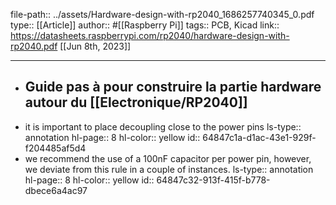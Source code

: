 file-path:: ../assets/Hardware-design-with-rp2040_1686257740345_0.pdf
type:: [[Article]]
author:: #[[Raspberry Pi]]
tags:: PCB, Kicad
link:: https://datasheets.raspberrypi.com/rp2040/hardware-design-with-rp2040.pdf
[[Jun 8th, 2023]]
***

- Guide pas à pour construire la partie hardware autour du [[Electronique/RP2040]]
	-
- it is important to place decoupling close to the power pins
  ls-type:: annotation
  hl-page:: 8
  hl-color:: yellow
  id:: 64847c1a-d1ac-43e1-929f-f204485af5d4
- we recommend the use of a 100nF capacitor per power pin, however, we deviate from this rule in a couple of instances.
  ls-type:: annotation
  hl-page:: 8
  hl-color:: yellow
  id:: 64847c32-913f-415f-b778-dbece6a4ac97
